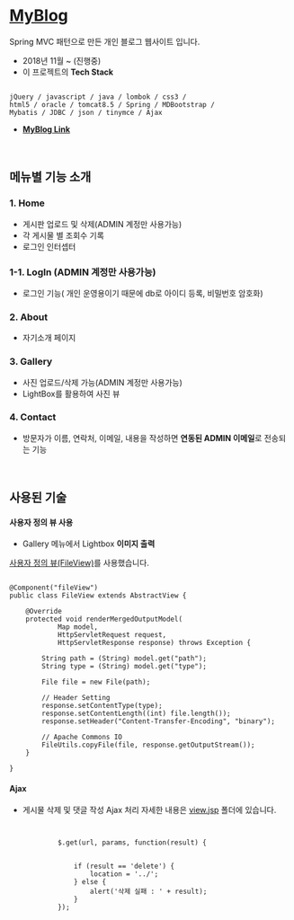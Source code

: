 # [**MyBlog**](http://13.209.26.216:8080/travelhelper/)


Spring MVC 패턴으로 만든 개인 블로그 웹사이트 입니다.

* 2018년 11월 ~ (진행중)
*  이 프로젝트의 **Tech Stack**
<pre><code>
jQuery / javascript / java / lombok / css3 /
html5 / oracle / tomcat8.5 / Spring / MDBootstrap /
Mybatis / JDBC / json / tinymce / Ajax
</pre></code>

* [**MyBlog Link**](http://13.209.26.216:8080/travelhelper/)





<br>


## 메뉴별 기능 소개

### 1. Home
- 게시판 업로드 및 삭제(ADMIN 계정만 사용가능)
- 각 게시물 별 조회수 기록
- 로그인 인터셉터

### 1-1. LogIn (ADMIN 계정만 사용가능)

- 로그인 기능( 개인 운영용이기 때문에 db로 아이디 등록, 비밀번호 암호화) 

### 2. About

- 자기소개 페이지

### 3. Gallery

- 사진 업로드/삭제 가능(ADMIN 계정만 사용가능)
- LightBox를 활용하여 사진 뷰

### 4. Contact

* 방문자가 이름, 연락처, 이메일, 내용을 작성하면 **연동된 ADMIN 이메일**로 전송되는 기능




<br>

## 사용된 기술

#### 사용자 정의 뷰 사용

* Gallery 메뉴에서 Lightbox **이미지 출력**

[사용자 정의 뷰(FileView)](./Myblog/src/main/java/edu/iot/myblog/view)를 사용했습니다.

<pre><code>
@Component("fileView")
public class FileView extends AbstractView {

	@Override
	protected void renderMergedOutputModel(
			Map<String, Object> model,
			HttpServletRequest request,
			HttpServletResponse response) throws Exception {
		
		String path = (String) model.get("path");
		String type = (String) model.get("type");
		
		File file = new File(path);
		
		// Header Setting
		response.setContentType(type);
		response.setContentLength((int) file.length());
		response.setHeader("Content-Transfer-Encoding", "binary");
		
		// Apache Commons IO
		FileUtils.copyFile(file, response.getOutputStream());
	}
	
}</code></pre>
  
#### Ajax
* 게시물 삭제 및 댓글 작성 Ajax 처리
자세한 내용은 [view.jsp](./TravelHelper/src/main/webapp/WEB-INF/views) 폴더에 있습니다.
<pre><code>

			$.get(url, params, function(result) {
				

				if (result == 'delete') {
					location = '../';
				} else {
					alert('삭제 실패 : ' + result);
				}
			});
      </code></pre>

